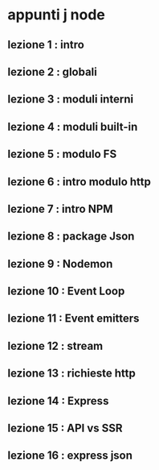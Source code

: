 # appunti j node 

## lezione 1 : intro
## lezione 2 : globali 
## lezione 3 : moduli interni
## lezione 4 : moduli built-in
## lezione 5 : modulo FS 
## lezione 6 : intro modulo http
## lezione 7 : intro NPM
## lezione 8 : package Json
## lezione 9 : Nodemon
## lezione 10 : Event Loop
## lezione 11 : Event emitters
## lezione 12 : stream
## lezione 13 : richieste http
## lezione 14 : Express
## lezione 15 : API vs SSR
## lezione 16 : express json 